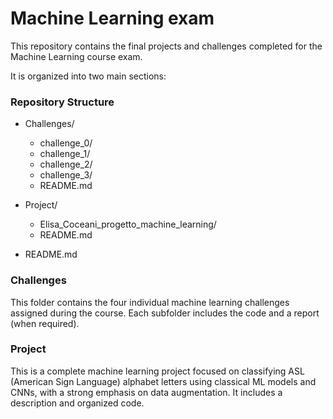 # Machine Learning exam 
This repository contains the final projects and challenges completed for the Machine Learning course exam.

It is organized into two main sections:
### Repository Structure

- Challenges/
  - challenge_0/
  - challenge_1/
  - challenge_2/
  - challenge_3/
  - README.md

- Project/
  - Elisa_Coceani_progetto_machine_learning/
  - README.md

- README.md 

### Challenges 
This folder contains the four individual machine learning challenges assigned during the course. Each subfolder includes the code and a report (when required).

### Project
This is a complete machine learning project focused on classifying ASL (American Sign Language) alphabet letters using classical ML models and CNNs, with a strong emphasis on data augmentation. It includes a description and organized code.
